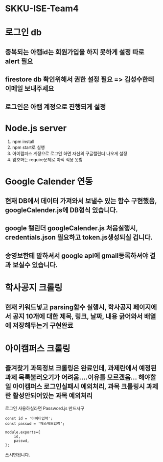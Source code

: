 # SKKU-ISE-Team4

# 로그인 db
## 중복되는 아캠id는 회원가입을 하지 못하게 설정 따로 alert 필요
## firestore db 확인위해서 권한 설정 필요 => 김성수한테 이메일 보내주세요
## 로그인은 아캠 계정으로 진행되게 설정

# Node.js server
 1. npm install
 2. npm start로 실행
 3. 아이캠퍼스 계정으로 로그인 하면 자신의 구글캘린더 나오게 설정
 4. 암호화는 require문제로 아직 적용 못함

# Google Calender 연동
## 현재 DB에서 데이터 가져와서 보낼수 있는 함수 구현했음, googleCalender.js에 DB형식 있습니다. 
## google 캘린더 googleCalender.js 처음실행시, credentials.json 필요하고 token.js생성되실 겁니다.  
## 송영보한테 말하셔서 google api에 gmail등록하셔야 결과 보실수 있습니다. 

# 학사공지 크롤링
## 현재 키워드넣고 parsing함수 실행시, 학사공지 페이지에서 공지 10개에 대한 제목, 링크, 날짜, 내용 긁어와서 배열에 저장해두는거 구현완료

# 아이캠퍼스 크롤링
## 즐겨찾기 과목정보 크롤링은 완료인데, 과제란에서 예정된 과제 목록불러오기가 어려움....이유를 모르겠음... 해야할일 아이캠퍼스 로그인실패시 예외처리, 과목 크롤링시 과제란 활성안되어있는 과목 예외처리
로그인 사용하실라면 Password.js 만드시구
```
const id = '아이디입력';
const passwd = '패스워드입력';

module.exports={
    id,
    passwd,
};

```
쓰시면됩니다.
